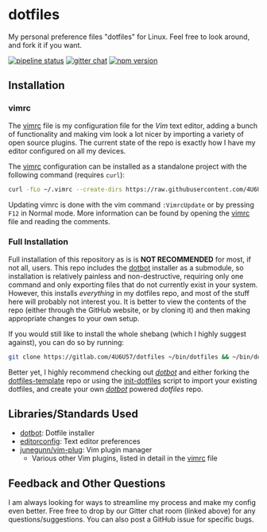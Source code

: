 # dotfiles

My personal preference files "dotfiles" for Linux. Feel free to look around, and
fork it if you want.

[![pipeline
status](https://gitlab.com/4U6U57/dotfiles/badges/master/pipeline.svg)](https://gitlab.com/4U6U57/dotfiles/commits/master)
[![gitter chat](https://img.shields.io/gitter/room/4U6U57/dotfiles.svg)](https://gitter.im/4U6U57/dotfiles)
[![npm
version](https://img.shields.io/npm/v/@4u6u57/dotfiles.svg)](http://npmjs.com/package/@4u6u57/dotfiles)

## Installation

### vimrc

The [vimrc] file is my configuration file for the *Vim* text editor, adding a
bunch of functionality and making vim look a lot nicer by importing a variety
of open source plugins. The current state of the repo is exactly how I have my
editor configured on all my devices.

The [vimrc] configuration can be installed as a standalone project with the
following command (requires `curl`):

```bash
curl -fLo ~/.vimrc --create-dirs https://raw.githubusercontent.com/4U6U57/dotfiles/master/vimrc
```

Updating vimrc is done with the vim command `:VimrcUpdate` or by pressing `F12`
in Normal mode. More information can be found by opening the [vimrc] file and
reading the comments.

### Full Installation

Full installation of this repository as is is **NOT RECOMMENDED** for most, if
not all, users. This repo includes the [dotbot] installer as a submodule, so
installation is relatively painless and non-destructive, requiring only one
command and only exporting files that do not currently exist in your system.
However, this installs *everything* in my dotfiles repo, and most of the stuff
here will probably not interest you. It is better to view the contents of the
repo (either through the GitHub website, or by cloning it) and then making
appropriate changes to your own setup.

If you would still like to install the whole shebang (which I highly suggest
against), you can do so by running:

```bash
git clone https://gitlab.com/4U6U57/dotfiles ~/bin/dotfiles && ~/bin/dotfiles/install
```

Better yet, I highly recommend checking out *[dotbot]* and either forking the
[dotfiles-template](https://github.com/anishathalye/dotfiles_template) repo or
using the [init-dotfiles](https://github.com/Vaelatern/init-dotfiles) script to
import your existing dotfiles, and create your own *[dotbot]* powered *dotfiles*
repo.

## Libraries/Standards Used

- [dotbot]: Dotfile installer
- [editorconfig](https://editorconfig.org): Text editor preferences
- [junegunn/vim-plug](https://github.com/junegunn/vim-plug): Vim plugin manager
  - Various other Vim plugins, listed in detail in the [vimrc] file

## Feedback and Other Questions

I am always looking for ways to streamline my process and make my config even
better. Free free to drop by our Gitter chat room (linked above) for any
questions/suggestions. You can also post a GitHub issue for specific bugs.

[dotbot]: https://github.com/anishathalye/dotbot
[vimrc]: vimrc
